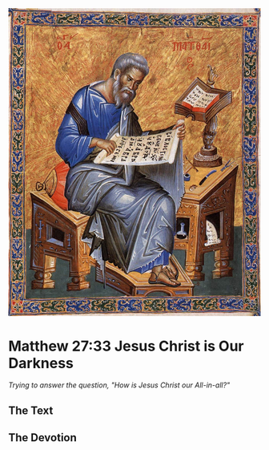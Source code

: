 <img class="intro-right" src="art-matthew.jpg">

# Matthew 27:33 Jesus Christ is Our Darkness

*Trying to answer the question, "How is Jesus Christ our All-in-all?"*

## The Text

## The Devotion